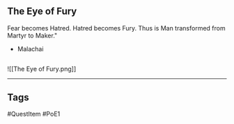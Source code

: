 ## The Eye of Fury
Fear becomes Hatred. 
Hatred becomes Fury. 
Thus is Man transformed 
from Martyr to Maker." 
- Malachai
## 
![[The Eye of Fury.png]]

---
## Tags
#QuestItem
#PoE1